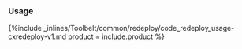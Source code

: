 <!--  usedin: [ _legacy_docker/Toolbelt/redeploy-v1.md, _maestro/Toolbelt/redeploy-v1.md, _node/toolbelt/redeploy-v1.md, _rails/Toolbelt/redeploy-v1.md] -->


### Usage



{%include _inlines/Toolbelt/common/redeploy/code_redeploy_usage-cxredeploy-v1.md  product = include.product %}




